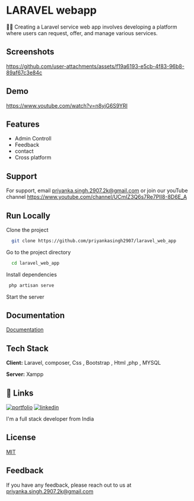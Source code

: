 # LARAVEL webapp

👩‍💻 Creating a Laravel service web app involves developing a platform where users can request, offer, and manage various services.

## Screenshots

https://github.com/user-attachments/assets/f19a6193-e5cb-4f83-96b8-89af67c3e84c

## Demo

https://www.youtube.com/watch?v=n8yjG6S9YRI

## Features

- Admin Controll
- Feedback
- contact
- Cross platform

## Support

For support, email priyanka.singh.2907.2k@gmail.com or join our youTube channel https://www.youtube.com/channel/UCmIZ3Q6s7Re7PII8-8D6E_A

## Run Locally

Clone the project

```bash
  git clone https://github.com/priyankasingh2907/laravel_web_app
```

Go to the project directory

```bash
  cd laravel_web_app
```

Install dependencies

```bash
 php artisan serve
```

Start the server


## Documentation

[Documentation](https://github.com/priyankasingh2907/laravel_web_app)

## Tech Stack

**Client:** Laravel, composer, Css , Bootstrap , Html ,php , MYSQL

**Server:** Xampp


## 🔗 Links
[![portfolio](https://img.shields.io/badge/my_portfolio-000?style=for-the-badge&logo=ko-fi&logoColor=white)](https://github.com/priyankasingh2907)
[![linkedin](https://img.shields.io/badge/linkedin-0A66C2?style=for-the-badge&logo=linkedin&logoColor=white)](https://www.linkedin.com/in/priyanka-singh-643868315/)

I'm a full stack developer from India
## License

[MIT](https://choosealicense.com/licenses/mit/)
## Feedback

If you have any feedback, please reach out to us at priyanka.singh.2907.2k@gmail.com
